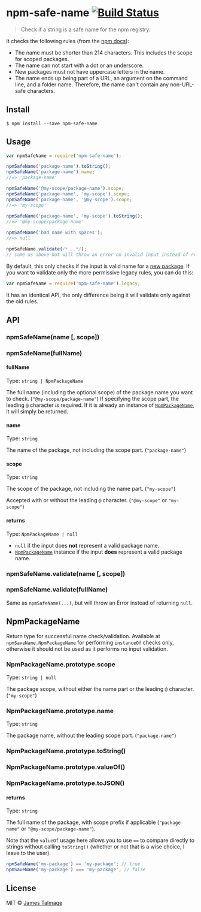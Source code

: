 # npm-safe-name [![Build Status](https://travis-ci.org/jamestalmage/npm-safe-name.svg?branch=master)](https://travis-ci.org/jamestalmage/npm-safe-name)

> Check if a string is a safe name for the npm registry.

It checks the following rules (from the [npm docs](https://docs.npmjs.com/files/package.json#name)):

- The name must be shorter than 214 characters. This includes the scope for scoped packages.
- The name can not start with a dot or an underscore.
- New packages must not have uppercase letters in the name.
- The name ends up being part of a URL, an argument on the command line, and a folder name. Therefore, the name can't contain any non-URL-safe characters.

## Install

```
$ npm install --save npm-safe-name
```

## Usage

```js
var npmSafeName = require('npm-safe-name');

npmSafeName('package-name').toString();
npmSafeName('package-name').name;
//=> 'package-name'

npmSafeName('@my-scope/package-name').scope;
npmSafeName('package-name', 'my-scope').scope;
npmSafeName('package-name', '@my-scope').scope;
//=> 'my-scope'   
   
npmSafeName('package-name', 'my-scope').toString();
//=> '@my-scope/package-name'

npmSafeName('bad name with spaces');
//=> null

npmSafeName.validate(/*...*/);
// same as above but will throw an error on invalid input instead of returning null
```

By default, this only checks if the input is valid name for a [new package](https://github.com/npm/validate-npm-package-name#legacy-names).
If you want to validate only the more permissive legacy rules, you can do this:

```js
var npmSafeName = require('npm-safe-name').legacy;
```

It has an identical API, the only difference being it will validate only against the old rules.

## API

### npmSafeName(name [, scope])<br/>
### npmSafeName(fullName)

#### fullName

Type: `string | NpmPackageName`

The full name (including the optional scope) of the package name you want to check. (`"@my-scope/package-name"`)
If specifying the scope part, the leading `@` character *is* required.
If it is already an instance of [`NpmPackageName`](#NpmPackageName), it will simply be returned.

#### name

Type: `string`

The name of the package, not including the scope part. (`"package-name"`)

#### scope

Type: `string`

The scope of the package, not including the name part. (`"my-scope"`)
 
Accepted with or without the leading `@` character. (`"@my-scope"` or `"my-scope"`)

#### returns

Type: `NpmPackageName | null`

- `null` if the input does **not** represent a valid package name.
- [`NpmPackageName`](#NpmPackageName) instance if the input **does** represent a valid package name.

### npmSafeName.validate(name [, scope])<br/>  
### npmSafeName.validate(fullName)

Same as `npmSafeName(...)`, but will throw an Error instead of returning `null`.
    
## NpmPackageName

Return type for successful name check/validation. Available at `npmSaveName.NpmPackageName`
 for performing `instanceOf` checks only, otherwise it should not be used as it performs no input validation.

### NpmPackageName.prototype.scope

Type: `string | null`

The package scope, without either the name part or the leading `@` character. (`"my-scope"`)

### NpmPackageName.prototype.name

Type: `string`

The package name, without the leading scope part. (`"package-name"`)


### NpmPackageName.prototype.toString()<br/>
### NpmPackageName.prototype.valueOf()<br/>
### NpmPackageName.prototype.toJSON()<br/>

#### returns

Type: `string`

The full name of the package, with scope prefix if applicable (`"package-name"` or `"@my-scope/package-name"`).

Note that the `valueOf` usage here allows you to use `==` to compare directly to strings without calling `toString()`
(whether or not that is a wise choice, I leave to the user).

```js
npmSafeName('my-package') == 'my-package'; // true
npmSaveName('my-package') === 'my-package'; // false
```

## License

MIT © [James Talmage](https://github.com/jamestalmage)
